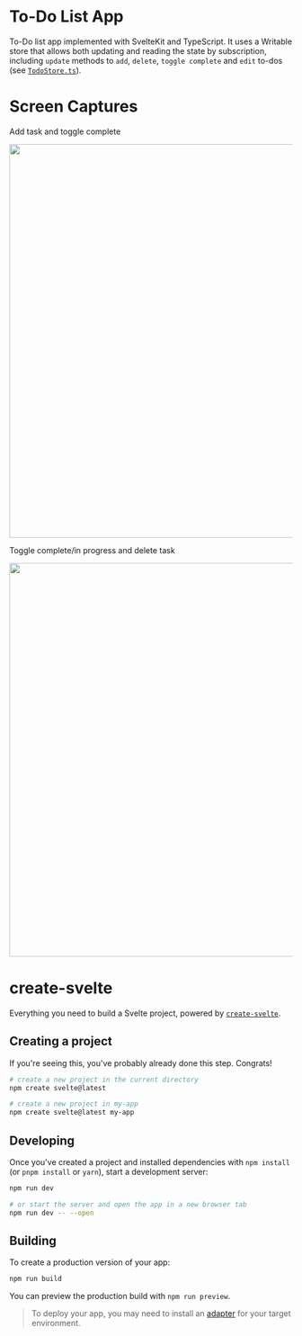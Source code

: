 # To-Do List App

To-Do list app implemented with SvelteKit and TypeScript. It uses a Writable store that allows both updating and reading the state by subscription, including `update` methods to `add`, `delete`, `toggle complete` and `edit` to-dos (see [`TodoStore.ts`](https://github.com/javigong/to-do-app-sveltekit/blob/main/src/lib/store/TodoStore.ts)).

# Screen Captures

Add task and toggle complete

<img src="https://user-images.githubusercontent.com/42308135/219768353-1472fec9-68f1-48cf-9d02-e0c417766b84.gif" width="700" />

Toggle complete/in progress and delete task

<img src="https://user-images.githubusercontent.com/42308135/219768391-35f24e12-b598-48a2-a7e0-8dee44598afd.gif" width="700" />

# create-svelte

Everything you need to build a Svelte project, powered by [`create-svelte`](https://github.com/sveltejs/kit/tree/master/packages/create-svelte).

## Creating a project

If you're seeing this, you've probably already done this step. Congrats!

```bash
# create a new project in the current directory
npm create svelte@latest

# create a new project in my-app
npm create svelte@latest my-app
```

## Developing

Once you've created a project and installed dependencies with `npm install` (or `pnpm install` or `yarn`), start a development server:

```bash
npm run dev

# or start the server and open the app in a new browser tab
npm run dev -- --open
```

## Building

To create a production version of your app:

```bash
npm run build
```

You can preview the production build with `npm run preview`.

> To deploy your app, you may need to install an [adapter](https://kit.svelte.dev/docs/adapters) for your target environment.
